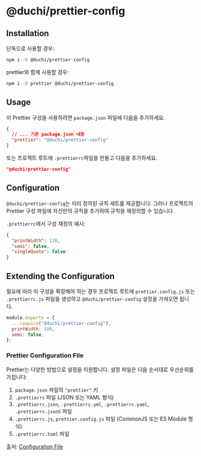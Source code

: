 # @duchi/prettier-config

## Installation

단독으로 사용할 경우:

```bash
npm i -D @duchi/prettier-config
```

prettier와 함께 사용할 경우:

```bash
npm i -D prettier @duchi/prettier-config
```

## Usage

이 Prettier 구성을 사용하려면 `package.json` 파일에 다음을 추가하세요.

```json
{
  // ... 기존 package.json 내용
  "prettier": "@duchi/prettier-config"
}
```

또는 프로젝트 루트에 `.prettierrc`파일을 만들고 다음을 추가하세요.

```json
"@duchi/prettier-config"
```

## Configuration

`@duchi/prettier-config`는 미리 정의된 규칙 세트를 제공합니다. 그러나 프로젝트의 Prettier 구성 파일에 자신만의 규칙을 추가하여 규칙을 재정의할 수 있습니다.

`.prettierrc`에서 구성 재정의 예시:

```json
{
  "printWidth": 120,
  "semi": false,
  "singleQuote": false
}
```

## Extending the Configuration

필요에 따라 이 구성을 확장해야 하는 경우 프로젝트 루트에 `prettier.config.js` 또는 `.prettierrc.js` 파일을 생성하고 `@duchi/prettier-config` 설정을 가져오면 됩니다.

```js
module.exports = {
  ...require("@duchi/prettier-config"),
  printWidth: 100,
  semi: false,
};
```

### Prettier Configuration File

Prettier는 다양한 방법으로 설정을 지원합니다. 설정 파일은 다음 순서대로 우선순위를 가집니다:

1. `package.json` 파일의 `"prettier"` 키
2. `.prettierrc` 파일 (JSON 또는 YAML 형식)
3. `.prettierrc.json`, `.prettierrc.yml`, `.prettierrc.yaml`, `.prettierrc.json5` 파일
4. `.prettierrc.js`, `prettier.config.js` 파일 (CommonJS 또는 ES Module 형식)
5. `.prettierrc.toml` 파일

출처: [Configuration File](https://prettier.io/docs/en/configuration.html)
